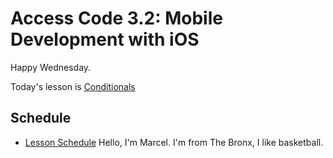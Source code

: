 # Access Code 3.2: Mobile Development with iOS

Happy Wednesday.

Today's lesson is [Conditionals](/lessons/conditionals)

## Schedule

- [Lesson Schedule](schedule.md)
Hello, I'm Marcel. I'm from The Bronx, I like basketball. 
